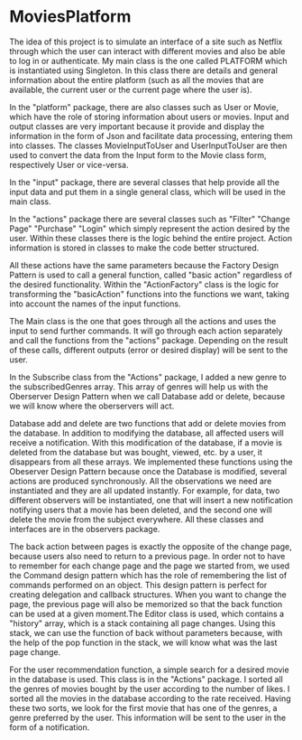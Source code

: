 # MoviesPlatform

The idea of this project is to simulate an interface of a site such as Netflix through which the user can interact with different movies and also be able to log in or authenticate. My main class is the one called PLATFORM which is instantiated using Singleton. In this class there are details and general information about the entire platform (such as all the movies that are available, the current user or the current page where the user is).

In the "platform" package, there are also classes such as User or Movie, which have the role of storing information about users or movies. Input and output classes are very important because it provide and display the information in the form of Json and facilitate data processing, entering them into classes. The classes MovieInputToUser and UserInputToUser are then used to convert the data from the Input form to the Movie class form, respectively User or vice-versa.

In the "input" package, there are several classes that help provide all the input data and put them in a single general class, which will be used in the main class.

In the "actions" package there are several classes such as "Filter" "Change Page" "Purchase" "Login" which simply represent the action desired by the user. Within these classes there is the logic behind the entire project. Action information is stored in classes to make the code better structured.

All these actions have the same parameters because the Factory Design Pattern is used to call a general function, called "basic action" regardless of the desired functionality. Within the "ActionFactory" class is the logic for transforming the "basicAction" functions into the functions we want, taking into account the names of the input functions.

The Main class is the one that goes through all the actions and uses the input to send further commands. It will go through each action separately and call the functions from the "actions" package. Depending on the result of these calls, different outputs (error or desired display) will be sent to the user.

In the Subscribe class from the "Actions" package, I added a new genre to the subscribedGenres array.
This array of genres will help us with the Oberserver Design Pattern when we call Database add or delete, because we will know where the oberservers will act.

Database add and delete are two functions that add or delete movies from the database. In addition to modifying the database, all affected users will receive a notification. With this modification of the database, if a movie is deleted from the database but was bought, viewed, etc. by a user, it disappears from all these arrays. We implemented these functions using the Obeserver Design Pattern because once the Database is modified, several actions are produced synchronously. All the observations we need are instantiated and they are all updated instantly. For example, for data, two different observers will be instantiated, one that will insert a new notification notifying users that a movie has been deleted, and the second one will delete the movie from the subject everywhere. All these classes and interfaces are in the observers package.

The back action between pages is exactly the opposite of the change page, because users also need to return to a previous page. In order not to have to remember for each change page and the page we started from, we used the Command design pattern which has the role of remembering the list of commands performed on an object. This design pattern is perfect for creating delegation and callback structures. When you want to change the page, the previous page will also be memorized so that the back function can be used at a given moment.The Editor class is used, which contains a "history" array, which is a stack containing all page changes. Using this stack, we can use the function of back without parameters because, with the help of the pop function in the stack, we will know what was the last page change.

For the user recommendation function, a simple search for a desired movie in the database is used. This class is in the "Actions" package. I sorted all the genres of movies bought by the user according to the number of likes. I sorted all the movies in the database according to the rate received. Having these two sorts, we look for the first movie that has one of the genres, a genre preferred by the user. This information will be sent to the user in the form of a notification.
